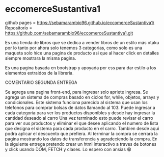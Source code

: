 ﻿# eccomerceSustantiva1
github pages = https://sebamarambio96.github.io/eccomerceSustantiva1/
Repositorio = https://github.com/sebamarambio96/eccomerceSustantiva1.git


Es una tienda de libros que se dedica a vender libros de un estilo más otaku por lo tanto por ahora solo tenemos 3 categorias, como solo es una maqueta solo hice una pagina de producto asi que al hacer click en detalles siempre mostrara la misma pagina.

Es una pagina basada en bootstrap y apoyada por css para dar estilo a los elementos extraidos de la libreria.

COMENTARIO SEGUNDA ENTREGA

Se agrega una pagina front-end, para ingresar solo apriete ingresa.
Se agrega un sistema de compras basado en ciclos for, while, objetos, arrays y condicionales. Este sistema funciona parecido al sistema que usan los telefonos para comprar bolsas de datos llamando al 103. 
Puede ingresar a cada categoria para ver los productos disponibles y desde hay ingresar la cantidad deseado al carro
Una vez terminado esto puede revisar el carro para ver sus productos y eliminar el que desee aplicando el numero de lista que designa el sistema para cada producto en el carro.
Tambien desde aqui podra aplicar el descuento que prefiera.
Al terminar la compra se cerrara la pagina mostrando los datos de transferencia y agradeciendo la compra. 
En la siguiente entrega pretendo crear un html interactivo a traves de botones y click usando DOM, FETCH y clases. Lo espero con ansias 😁
